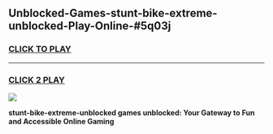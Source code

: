 
## Unblocked-Games-stunt-bike-extreme-unblocked-Play-Online-#5q03j
<h3>
<a href="https://premium.freeplayer.one?title=stunt-bike-extreme-unblocked&ref=24F">CLICK TO PLAY</a></h3>
<hr>

<h3>
<a href="https://premium.freeplayer.one?title=stunt-bike-extreme-unblocked&ref=24F">CLICK 2 PLAY</a>
  
</h3>

<a href="https://premium.freeplayer.one?title=stunt-bike-extreme-unblocked&ref=24F/"><img src="https://clearcache.store/games.png"></a>


**stunt-bike-extreme-unblocked games unblocked: Your Gateway to Fun and Accessible Online Gaming**
